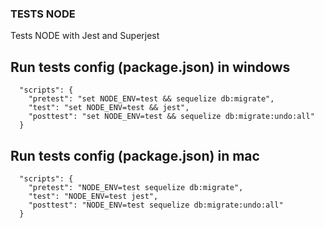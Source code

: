### TESTS NODE

Tests NODE with Jest and Superjest

## Run tests config (package.json) in windows

```
  "scripts": {
    "pretest": "set NODE_ENV=test && sequelize db:migrate",
    "test": "set NODE_ENV=test && jest",
    "posttest": "set NODE_ENV=test && sequelize db:migrate:undo:all"
  }
```

## Run tests config (package.json) in mac

```
  "scripts": {
    "pretest": "NODE_ENV=test sequelize db:migrate",
    "test": "NODE_ENV=test jest",
    "posttest": "NODE_ENV=test sequelize db:migrate:undo:all"
  }
```
